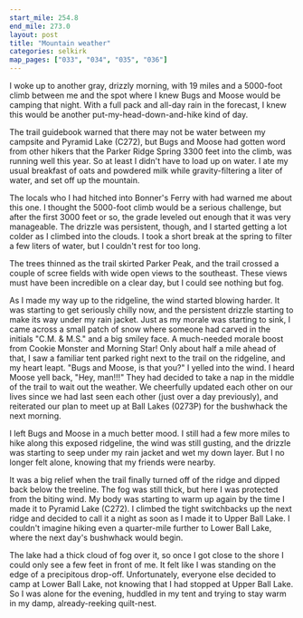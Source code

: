 ```yaml
---
start_mile: 254.8
end_mile: 273.0
layout: post
title: "Mountain weather"
categories: selkirk
map_pages: ["033", "034", "035", "036"]
---
```


I woke up to another gray, drizzly morning, with 19 miles and a 5000-foot climb
between me and the spot where I knew Bugs and Moose would be camping that night.
With a full pack and all-day rain in the forecast, I knew this would be another
put-my-head-down-and-hike kind of day.

The trail guidebook warned that there may not be water between my campsite and
Pyramid Lake (C272), but Bugs and Moose had gotten word from other hikers that
the Parker Ridge Spring 3300 feet into the climb, was running well this year. So
at least I didn't have to load up on water. I ate my usual breakfast of oats and
powdered milk while gravity-filtering a liter of water, and set off up the
mountain.

The locals who I had hitched into Bonner's Ferry with had warned me about this
one. I thought the 5000-foot climb would be a serious challenge, but after the
first 3000 feet or so, the grade leveled out enough that it was very manageable.
The drizzle was persistent, though, and I started getting a lot colder as I
climbed into the clouds. I took a short break at the spring to filter a few
liters of water, but I couldn't rest for too long.

The trees thinned as the trail skirted Parker Peak, and the trail crossed a
couple of scree fields with wide open views to the southeast. These views must
have been incredible on a clear day, but I could see nothing but fog.

As I made my way up to the ridgeline, the wind started blowing harder. It was
starting to get seriously chilly now, and the persistent drizzle starting to
make its way under my rain jacket. Just as my morale was starting to sink, I
came across a small patch of snow where someone had carved in the initials "C.M.
& M.S." and a big smiley face. A much-needed morale boost from Cookie Monster and
Morning Star! Only about half a mile ahead of that, I saw a familiar tent parked
right next to the trail on the ridgeline, and my heart leapt. "Bugs and Moose,
is that you?" I yelled into the wind. I heard Moose yell back, "Hey, man!!!"
They had decided to take a nap in the middle of the trail to wait out the
weather. We cheerfully updated each other on our lives since we had last seen
each other (just over a day previously), and reiterated our plan to meet up at
Ball Lakes (0273P) for the bushwhack the next morning.

I left Bugs and Moose in a much better mood. I still had a few more miles to
hike along this exposed ridgeline, the wind was still gusting, and the drizzle
was starting to seep under my rain jacket and wet my down layer. But I no longer
felt alone, knowing that my friends were nearby.

It was a big relief when the trail finally turned off of the ridge and dipped
back below the treeline. The fog was still thick, but here I was protected from
the biting wind. My body was starting to warm up again by the time I made it to
Pyramid Lake (C272). I climbed the tight switchbacks up the next ridge and
decided to call it a night as soon as I made it to Upper Ball Lake. I couldn't
imagine hiking even a quarter-mile further to Lower Ball Lake, where the next
day's bushwhack would begin.

The lake had a thick cloud of fog over it, so once I got close to the shore I
could only see a few feet in front of me. It felt like I was standing on the
edge of a precipitous drop-off.  Unfortunately, everyone else decided to camp at
Lower Ball Lake, not knowing that I had stopped at Upper Ball Lake. So I was
alone for the evening, huddled in my tent and trying to stay warm in my damp,
already-reeking quilt-nest.
